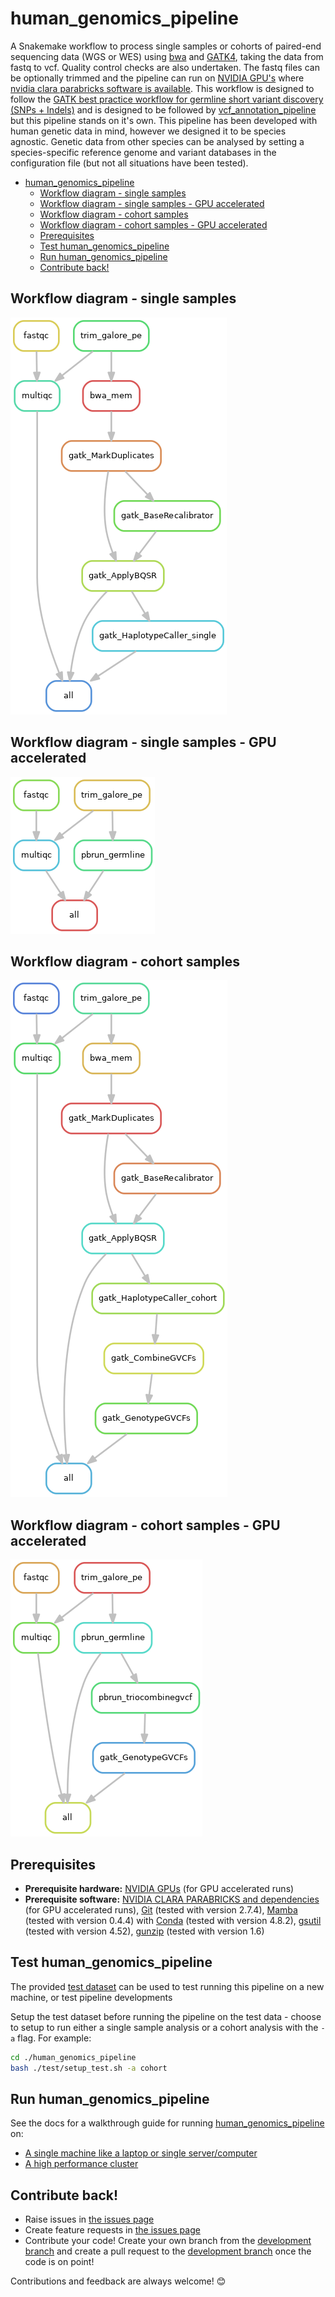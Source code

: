 # human_genomics_pipeline

A Snakemake workflow to process single samples or cohorts of paired-end sequencing data (WGS or WES) using [bwa](http://bio-bwa.sourceforge.net/) and [GATK4](https://gatk.broadinstitute.org/hc/en-us), taking the data from fastq to vcf. Quality control checks are also undertaken. The fastq files can be optionally trimmed and the pipeline can run on [NVIDIA GPU's](https://www.nvidia.com/en-gb/graphics-cards/) where [nvidia clara parabricks software is available](https://www.nvidia.com/en-us/docs/parabricks/quickstart-guide/software-overview/). This workflow is designed to follow the [GATK best practice workflow for germline short variant discovery (SNPs + Indels)](https://gatk.broadinstitute.org/hc/en-us/articles/360035535932-Germline-short-variant-discovery-SNPs-Indels-) and is designed to be followed by [vcf_annotation_pipeline](https://github.com/ESR-NZ/vcf_annotation_pipeline) but this pipeline stands on it's own. This pipeline has been developed with human genetic data in mind, however we designed it to be species agnostic. Genetic data from other species can be analysed by setting a species-specific reference genome and variant databases in the configuration file (but not all situations have been tested).

- [human_genomics_pipeline](#human_genomics_pipeline)
  - [Workflow diagram - single samples](#workflow-diagram---single-samples)
  - [Workflow diagram - single samples - GPU accelerated](#workflow-diagram---single-samples---gpu-accelerated)
  - [Workflow diagram - cohort samples](#workflow-diagram---cohort-samples)
  - [Workflow diagram - cohort samples - GPU accelerated](#workflow-diagram---cohort-samples---gpu-accelerated)
  - [Prerequisites](#prerequisites)
  - [Test human_genomics_pipeline](#test-human_genomics_pipeline)
  - [Run human_genomics_pipeline](#run-human_genomics_pipeline)
  - [Contribute back!](#contribute-back)

## Workflow diagram - single samples

<img src="./images/rulegraph_single.png" class="center">

## Workflow diagram - single samples - GPU accelerated

<img src="./images/rulegraph_single_gpu.png" class="center">

## Workflow diagram - cohort samples

<img src="./images/rulegraph_cohort.png" class="center">

## Workflow diagram - cohort samples - GPU accelerated

<img src="./images/rulegraph_cohort_gpu.png" class="center">

## Prerequisites

- **Prerequisite hardware:** [NVIDIA GPUs](https://www.nvidia.com/en-gb/graphics-cards/) (for GPU accelerated runs)
- **Prerequisite software:** [NVIDIA CLARA PARABRICKS and dependencies](https://www.nvidia.com/en-us/docs/parabricks/local-installation/) (for GPU accelerated runs), [Git](https://git-scm.com/) (tested with version 2.7.4), [Mamba](https://github.com/TheSnakePit/mamba) (tested with version 0.4.4) with [Conda](https://docs.conda.io/projects/conda/en/latest/index.html) (tested with version 4.8.2), [gsutil](https://pypi.org/project/gsutil/) (tested with version 4.52), [gunzip](https://linux.die.net/man/1/gunzip) (tested with version 1.6)

## Test human_genomics_pipeline

The provided [test dataset](./test) can be used to test running this pipeline on a new machine, or test pipeline developments

Setup the test dataset before running the pipeline on the test data - choose to setup to run either a single sample analysis or a cohort analysis with the `-a` flag. For example:

```bash
cd ./human_genomics_pipeline
bash ./test/setup_test.sh -a cohort
```

## Run human_genomics_pipeline

See the docs for a walkthrough guide for running [human_genomics_pipeline](https://github.com/ESR-NZ/human_genomics_pipeline) on:

- [A single machine like a laptop or single server/computer](./docs/running_on_a_single_machine.md)
- [A high performance cluster](./docs/running_on_a_hpc.md)

## Contribute back!

- Raise issues in [the issues page](https://github.com/ESR-NZ/human_genomics_pipeline/issues)
- Create feature requests in [the issues page](https://github.com/ESR-NZ/human_genomics_pipeline/issues)
- Contribute your code! Create your own branch from the [development branch](https://github.com/ESR-NZ/human_genomics_pipeline/tree/dev) and create a pull request to the [development branch](https://github.com/ESR-NZ/human_genomics_pipeline/tree/dev) once the code is on point!

Contributions and feedback are always welcome! :blush:
